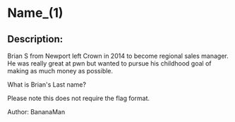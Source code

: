 
# Name_(1)
## Description:
Brian S from Newport left Crown in 2014 to become regional sales manager. He was really great at pwn but wanted to pursue his childhood goal of making as much money as possible.

What is Brian's Last name?

Please note this does not require the flag format.

Author: BananaMan

